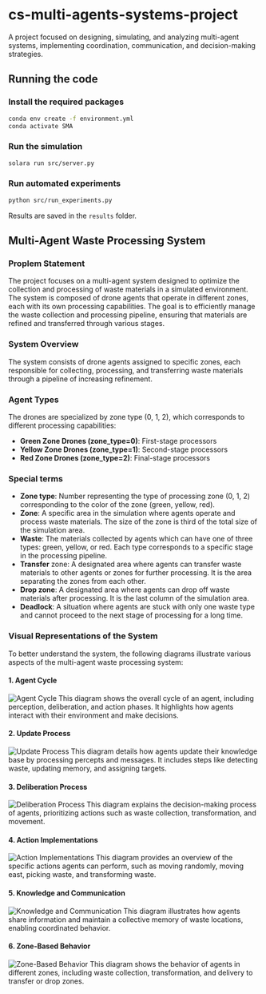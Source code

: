 # cs-multi-agents-systems-project

A project focused on designing, simulating, and analyzing multi-agent systems, implementing coordination, communication, and decision-making strategies.

## Running the code

### Install the required packages

```bash
conda env create -f environment.yml
conda activate SMA
```

### Run the simulation

```bash
solara run src/server.py
```

### Run automated experiments

```bash
python src/run_experiments.py
```

Results are saved in the `results` folder.

## Multi-Agent Waste Processing System

### Proplem Statement

The project focuses on a multi-agent system designed to optimize the collection and processing of waste materials in a simulated environment. The system is composed of drone agents that operate in different zones, each with its own processing capabilities. The goal is to efficiently manage the waste collection and processing pipeline, ensuring that materials are refined and transferred through various stages.

### System Overview

The system consists of drone agents assigned to specific zones, each responsible for collecting, processing, and transferring waste materials through a pipeline of increasing refinement.

### Agent Types

The drones are specialized by zone type (0, 1, 2), which corresponds to different processing capabilities:

- **Green Zone Drones (zone_type=0)**: First-stage processors
- **Yellow Zone Drones (zone_type=1)**: Second-stage processors
- **Red Zone Drones (zone_type=2)**: Final-stage processors

### Special terms

- **Zone type**: Number representing the type of processing zone (0, 1, 2) corresponding to the color of the zone (green, yellow, red).
- **Zone**: A specific area in the simulation where agents operate and process waste materials. The size of the zone is third of the total size of the simulation area.
- **Waste**: The materials collected by agents which can have one of three types: green, yellow, or red. Each type corresponds to a specific stage in the processing pipeline.
- **Transfer** zone: A designated area where agents can transfer waste materials to other agents or zones for further processing. It is the area separating the zones from each other.
- **Drop zone**: A designated area where agents can drop off waste materials after processing. It is the last column of the simulation area.
- **Deadlock**: A situation where agents are stuck with only one waste type and cannot proceed to the next stage of processing for a long time.

### Visual Representations of the System

To better understand the system, the following diagrams illustrate various aspects of the multi-agent waste processing system:

#### 1. Agent Cycle

![Agent Cycle](images/agent_cycle.png)
This diagram shows the overall cycle of an agent, including perception, deliberation, and action phases. It highlights how agents interact with their environment and make decisions.

#### 2. Update Process

![Update Process](images/update_process.png)
This diagram details how agents update their knowledge base by processing percepts and messages. It includes steps like detecting waste, updating memory, and assigning targets.

#### 3. Deliberation Process

![Deliberation Process](images/deliberation_process.png)
This diagram explains the decision-making process of agents, prioritizing actions such as waste collection, transformation, and movement.

#### 4. Action Implementations

![Action Implementations](images/action_implementations.png)
This diagram provides an overview of the specific actions agents can perform, such as moving randomly, moving east, picking waste, and transforming waste.

#### 5. Knowledge and Communication

![Knowledge and Communication](images/knowledge_and_comm.png)
This diagram illustrates how agents share information and maintain a collective memory of waste locations, enabling coordinated behavior.

#### 6. Zone-Based Behavior

![Zone-Based Behavior](images/zone_based_behavior.png)
This diagram shows the behavior of agents in different zones, including waste collection, transformation, and delivery to transfer or drop zones.

